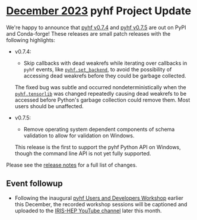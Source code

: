 # [December 2023][newsletter] pyhf Project Update

We're happy to announce that [pyhf v0.7.4](https://github.com/scikit-hep/pyhf/releases/tag/v0.7.4) and [pyhf v0.7.5](https://github.com/scikit-hep/pyhf/releases/tag/v0.7.5) are out on PyPI and Conda-forge!
These releases are small patch releases with the following highlights:

* v0.7.4:
   - Skip callbacks with dead weakrefs while iterating over callbacks in `pyhf` events, like [`pyhf.set_backend`](https://pyhf.readthedocs.io/en/v0.7.4/_generated/pyhf.set_backend.html), to avoid the possibility of accessing dead weakrefs before they could be garbage collected.

   The fixed bug was subtle and occurred nondeterministically when the [`pyhf.tensorlib`](https://pyhf.readthedocs.io/en/v0.7.4/_generated/pyhf.tensorlib.html) was changed repeatedly causing dead weakrefs to be accessed before Python's garbage collection could remove them. Most users should be unaffected.
* v0.7.5:
   - Remove operating system dependent components of schema validation to allow for validation on Windows.

   This release is the first to support the pyhf Python API on Windows, though the command line API is not yet fully supported.


Please see the [release notes](https://github.com/scikit-hep/pyhf/releases/) for a full list of changes.

## Event followup

* Following the inaugural [pyhf Users and Developers Workshop](https://indico.cern.ch/event/1294577/) earlier this December, the recorded workshop sessions will be captioned and uploaded to the [IRIS-HEP YouTube channel](https://www.youtube.com/@iris-hep/videos) later this month.

[newsletter]: https://numfocus.salsalabs.org/numfocus__newsletter_dec2023
